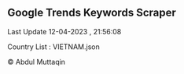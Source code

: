 

## Google Trends Keywords Scraper 
 
Last Update 12-04-2023 , 21:56:08

Country List :
VIETNAM.json



© Abdul Muttaqin 

